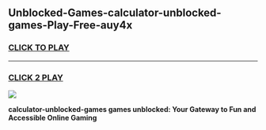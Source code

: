 
## Unblocked-Games-calculator-unblocked-games-Play-Free-auy4x
<h3>
<a href="https://premium76.site?title=calculator-unblocked-games&ref=15A">CLICK TO PLAY</a></h3>
<hr>

<h3>
<a href="https://premium76.site?title=calculator-unblocked-games&ref=15A">CLICK 2 PLAY</a>
  
</h3>

<a href="https://premium76.site?title=calculator-unblocked-games&ref=15A"><img src="https://clearcache.store/games.png"></a>


**calculator-unblocked-games games unblocked: Your Gateway to Fun and Accessible Online Gaming**
